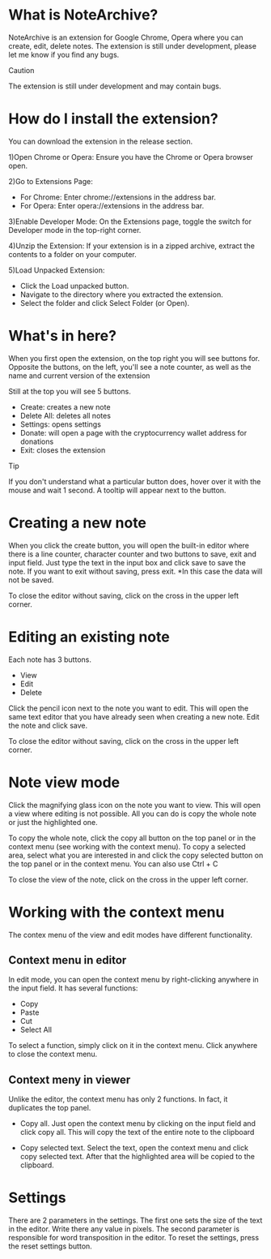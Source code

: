 # What is NoteArchive?
NoteArchive is an extension for Google Chrome, Opera where you can create, edit, delete notes. The extension is still under development, please let me know if you find any bugs.

> [!CAUTION]
> The extension is still under development and may contain bugs.

# How do I install the extension?
You can download the extension in the release section.

1)Open Chrome or Opera: Ensure you have the Chrome or Opera browser open.

2)Go to Extensions Page:
- For Chrome: Enter chrome://extensions in the address bar.
- For Opera: Enter opera://extensions in the address bar.

3)Enable Developer Mode: On the Extensions page, toggle the switch for Developer mode in the top-right corner.

4)Unzip the Extension: If your extension is in a zipped archive, extract the contents to a folder on your computer.

5)Load Unpacked Extension:
- Click the Load unpacked button.
- Navigate to the directory where you extracted the extension.
- Select the folder and click Select Folder (or Open).
  
# What's in here?
When you first open the extension, on the top right you will see buttons for. 
Opposite the buttons, on the left, you'll see a note counter, as well as the name and current version of the extension

Still at the top you will see 5 buttons.

- Create: creates a new note
- Delete All: deletes all notes
- Settings: opens settings
- Donate: will open a page with the cryptocurrency wallet address for donations
- Exit: closes the extension

> [!TIP]
> If you don't understand what a particular button does, hover over it with the mouse and wait 1 second. A tooltip will appear next to the button.

# Creating a new note

When you click the create button, you will open the built-in editor where there is a line 
counter, character counter and two buttons to save, exit and input field. Just type the text 
in the input box and click save to save the note. If you want to exit without saving, press 
exit. *In this case the data will not be saved.

To close the editor without saving, click on the cross in the upper left corner.

# Editing an existing note

Each note has 3 buttons. 

- View
- Edit
- Delete

Click the pencil icon next to the note you want to edit. 
This will open the same text editor that you have already seen when creating a new note. Edit the note and click save.

To close the editor without saving, click on the cross in the upper left corner.

# Note view mode

Click the magnifying glass icon on the note you want to view. This will open a view where editing is not possible. All you can do is copy the whole note or just the highlighted one. 

To copy the whole note, click the copy all button on the top panel or in the context menu (see working with the context menu). To copy a selected area, select what you are interested in and click the copy selected button on the top panel or in the context menu. You can also use Ctrl + C

To close the view of the note, click on the cross in the upper left corner.

# Working with the context menu

The contex menu of the view and edit modes have different functionality.

## Context menu in editor

In edit mode, you can open the context menu by right-clicking anywhere in the input field. It has several functions:

- Copy
- Paste
- Cut
- Select All

To select a function, simply click on it in the context menu. Click anywhere to close the context menu.

## Context meny in viewer

Unlike the editor, the context menu has only 2 functions. In fact, it duplicates the top panel. 

- Copy all. Just open the context menu by clicking on the input field and click copy all. This will copy the text of the entire note to the clipboard

- Copy selected text. Select the text, open the context menu and click copy selected text. After that the highlighted area will be copied to the clipboard.

# Settings

There are 2 parameters in the settings. The first one sets the size of the text in the editor. Write there any value in pixels. The second parameter is responsible for word transposition in the editor. To reset the settings, press the reset settings button.